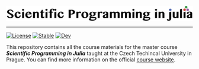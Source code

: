 <p align="center">
 <img src="https://raw.githubusercontent.com/JuliaTeachingCTU/JuliaCTUGraphics/main/logo/Scientific-Programming-in-Julia-logo.svg"; alt="Course logo"; max-width: 100%; height: auto;/>
</p>

---

[![License](https://img.shields.io/badge/License-MIT-blue.svg)](https://github.com/JuliaTeachingCTU/Scientific-Programming-in-Julia/blob/master/LICENSE)
[![Stable](https://img.shields.io/badge/docs-stable-blue.svg)](https://JuliaTeachingCTU.github.io/Scientific-Programming-in-Julia/stable)
[![Dev](https://img.shields.io/badge/docs-dev-blue.svg)](https://JuliaTeachingCTU.github.io/Scientific-Programming-in-Julia/dev)


This repository contains all the course materials for the master course
_**Scientific Programming in Julia**_ taught at the Czech Techincal University
in Prague. You can find more information on the official
[course website](https://juliateachingctu.github.io/Scientific-Programming-in-Julia/dev).
